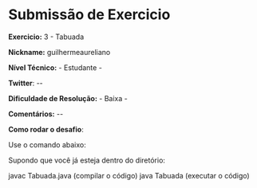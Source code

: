 # Submissão de Exercicio

**Exercicio:** 3 - Tabuada

**Nickname:** guilhermeaureliano

**Nível Técnico:** - Estudante -

**Twitter**: --

**Dificuldade de Resolução:** - Baixa -

**Comentários:** --

**Como rodar o desafio**: 

Use o comando abaixo: 

Supondo que você já esteja dentro do diretório:

javac Tabuada.java (compilar o código)
java Tabuada (executar o código)
